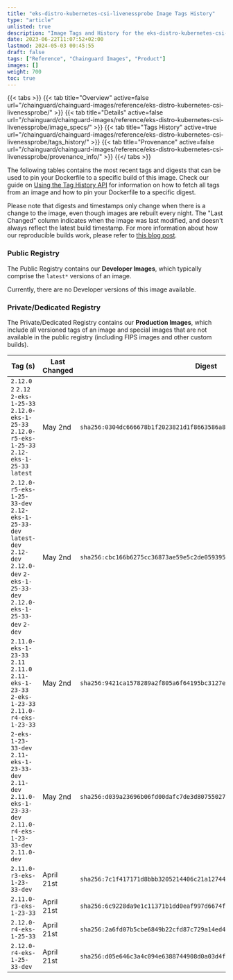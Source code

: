```yaml
---
title: "eks-distro-kubernetes-csi-livenessprobe Image Tags History"
type: "article"
unlisted: true
description: "Image Tags and History for the eks-distro-kubernetes-csi-livenessprobe Chainguard Image"
date: 2023-06-22T11:07:52+02:00
lastmod: 2024-05-03 00:45:55
draft: false
tags: ["Reference", "Chainguard Images", "Product"]
images: []
weight: 700
toc: true
---
```


{{< tabs >}}
{{< tab title="Overview" active=false url="/chainguard/chainguard-images/reference/eks-distro-kubernetes-csi-livenessprobe/" >}}
{{< tab title="Details" active=false url="/chainguard/chainguard-images/reference/eks-distro-kubernetes-csi-livenessprobe/image_specs/" >}}
{{< tab title="Tags History" active=true url="/chainguard/chainguard-images/reference/eks-distro-kubernetes-csi-livenessprobe/tags_history/" >}}
{{< tab title="Provenance" active=false url="/chainguard/chainguard-images/reference/eks-distro-kubernetes-csi-livenessprobe/provenance_info/" >}}
{{</ tabs >}}

The following tables contains the most recent tags and digests that can be used to pin your Dockerfile to a specific build of this image. Check our guide on [Using the Tag History API](/chainguard/chainguard-images/using-the-tag-history-api/) for information on how to fetch all tags from an image and how to pin your Dockerfile to a specific digest.

Please note that digests and timestamps only change when there is a change to the image, even though images are rebuilt every night. The "Last Changed" column indicates when the image was last modified, and doesn't always reflect the latest build timestamp. For more information about how our reproducible builds work, please refer to [this blog post](https://www.chainguard.dev/unchained/reproducing-chainguards-reproducible-image-builds).

### Public Registry
The Public Registry contains our **Developer Images**, which typically comprise the `latest*` versions of an image.

Currently, there are no Developer versions of this image available.

### Private/Dedicated Registry
The Private/Dedicated Registry contains our **Production Images**, which include all versioned tags of an image and special images that are not available in the public registry (including FIPS images and other custom builds).

| Tag (s)                                                                                                                                       | Last Changed | Digest                                                                    |
|-----------------------------------------------------------------------------------------------------------------------------------------------|--------------|---------------------------------------------------------------------------|
|  `2.12.0` `2` `2.12` `2-eks-1-25-33` `2.12.0-eks-1-25-33` `2.12.0-r5-eks-1-25-33` `2.12-eks-1-25-33` `latest`                                 | May 2nd      | `sha256:0304dc666678b1f2023821d1f8663586a8dbb94b8318e597c5803ad0270092e0` |
|  `2.12.0-r5-eks-1-25-33-dev` `2.12-eks-1-25-33-dev` `latest-dev` `2.12-dev` `2.12.0-dev` `2-eks-1-25-33-dev` `2.12.0-eks-1-25-33-dev` `2-dev` | May 2nd      | `sha256:cbc166b6275cc36873ae59e5c2de0593955798354564e7585bb8f4d547842a96` |
|  `2.11.0-eks-1-23-33` `2.11` `2.11.0` `2.11-eks-1-23-33` `2-eks-1-23-33` `2.11.0-r4-eks-1-23-33`                                              | May 2nd      | `sha256:9421ca1578289a2f805a6f64195bc3127eb973a6fdbe5bcfc8c42dacd4758028` |
|  `2-eks-1-23-33-dev` `2.11-eks-1-23-33-dev` `2.11-dev` `2.11.0-eks-1-23-33-dev` `2.11.0-r4-eks-1-23-33-dev` `2.11.0-dev`                      | May 2nd      | `sha256:d039a23696b06fd00dafc7de3d8075502789503478e397b505653de086cdf5a6` |
|  `2.11.0-r3-eks-1-23-33-dev`                                                                                                                  | April 21st   | `sha256:7c1f417171d8bbb3205214406c21a127445ba65f72bf09d0ab3de1990dc46b77` |
|  `2.11.0-r3-eks-1-23-33`                                                                                                                      | April 21st   | `sha256:6c9228da9e1c11371b1dd0eaf997d6674f18e6c9f3909ce0c4b6abf8be7dee4d` |
|  `2.12.0-r4-eks-1-25-33`                                                                                                                      | April 21st   | `sha256:2a6fd07b5cbe6849b22cfd87c729a14ed4066a7c4d8ba7ed7ecc3d2b380a14d8` |
|  `2.12.0-r4-eks-1-25-33-dev`                                                                                                                  | April 21st   | `sha256:d05e646c3a4c094e6388744908d0a03d4f4ffbc66e9defefb15e59a966c79424` |

